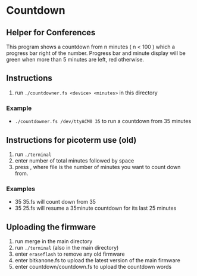 # Countdown
## Helper for Conferences
This program shows a countdown from n minutes ( n < 100 ) which a progress bar right of the number. Progress bar and minute display will be green when more than 5 minutes are left, red otherwise.

## Instructions
1. run `./countdowner.fs <device> <minutes>` in this directory
### Example
- `./countdowner.fs /dev/ttyACM0 35` to run a countdown from 35 minutes

## Instructions for picoterm use (old)
1. run `./terminal`
2. enter number of total minutes followed by space
3. press <c-a> <c-s> <file> <cr>, where file is the number of minutes you want to count down from.

### Examples
- 35 <c-a><c-s>35.fs<cr> will count down from 35
- 35 <c-a><c-s>25.fs<cr> will resume a 35minute countdown for its last 25 minutes


## Uploading the firmware
1. run merge in the main directory
2. run `./terminal` (also in the main directory)
3. enter `eraseflash` to remove any old firmware
4. enter <c-a><c-s>bitkanone.fs<cr> to upload the latest version of the main firmware
5. enter <c-a><c-s>countdown/countdown.fs<cr> to upload the countdown words
